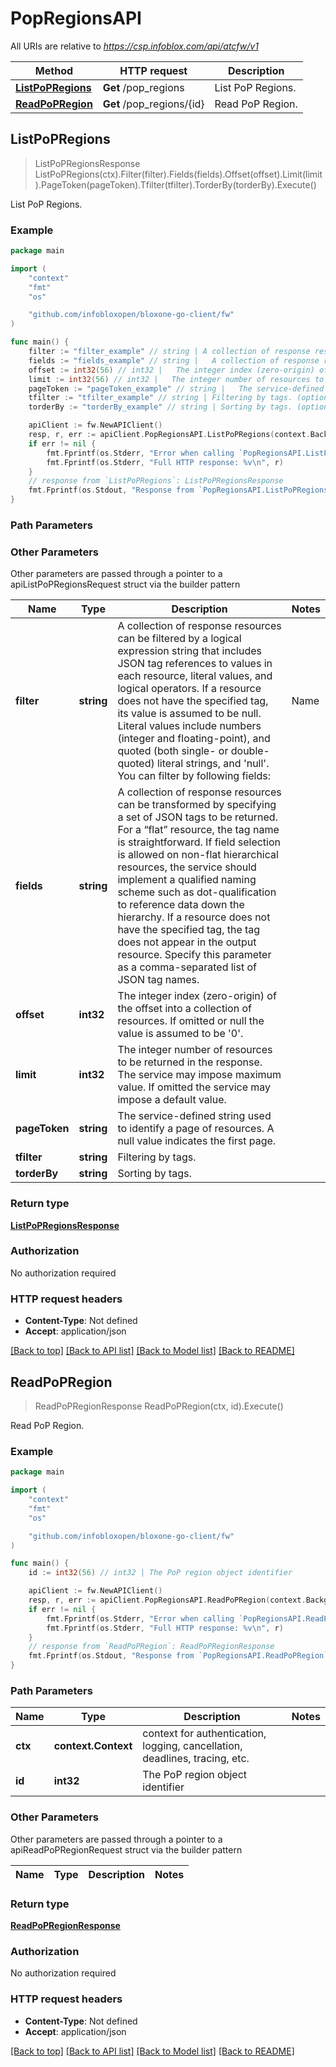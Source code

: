# PopRegionsAPI

All URIs are relative to *https://csp.infoblox.com/api/atcfw/v1*

Method | HTTP request | Description
------------- | ------------- | -------------
[**ListPoPRegions**](PopRegionsAPI.md#ListPoPRegions) | **Get** /pop_regions | List PoP Regions.
[**ReadPoPRegion**](PopRegionsAPI.md#ReadPoPRegion) | **Get** /pop_regions/{id} | Read PoP Region.



## ListPoPRegions

> ListPoPRegionsResponse ListPoPRegions(ctx).Filter(filter).Fields(fields).Offset(offset).Limit(limit).PageToken(pageToken).Tfilter(tfilter).TorderBy(torderBy).Execute()

List PoP Regions.



### Example

```go
package main

import (
	"context"
	"fmt"
	"os"

	"github.com/infobloxopen/bloxone-go-client/fw"
)

func main() {
	filter := "filter_example" // string | A collection of response resources can be filtered by a logical expression string that includes JSON tag references to values in each resource, literal values, and logical operators. If a resource does not have the specified tag, its value is assumed to be null.  Literal values include numbers (integer and floating-point), and quoted (both single- or double-quoted) literal strings, and 'null'.  You can filter by following fields:  | Name               | type   | Supported Ops    | | ------------------ | ------ | ---------------- | | region             | string | ==, !=           | | location           | string | ~, !~            |  Grouping operators (and, or, not, ()) are not supported between different fields.  (optional)
	fields := "fields_example" // string |   A collection of response resources can be transformed by specifying a set of JSON tags to be returned. For a “flat” resource, the tag name is straightforward. If field selection is allowed on non-flat hierarchical resources, the service should implement a qualified naming scheme such as dot-qualification to reference data down the hierarchy. If a resource does not have the specified tag, the tag does not appear in the output resource.  Specify this parameter as a comma-separated list of JSON tag names.         (optional)
	offset := int32(56) // int32 |   The integer index (zero-origin) of the offset into a collection of resources. If omitted or null the value is assumed to be '0'.          (optional)
	limit := int32(56) // int32 |   The integer number of resources to be returned in the response. The service may impose maximum value. If omitted the service may impose a default value.          (optional)
	pageToken := "pageToken_example" // string |   The service-defined string used to identify a page of resources. A null value indicates the first page.          (optional)
	tfilter := "tfilter_example" // string | Filtering by tags. (optional)
	torderBy := "torderBy_example" // string | Sorting by tags. (optional)

	apiClient := fw.NewAPIClient()
	resp, r, err := apiClient.PopRegionsAPI.ListPoPRegions(context.Background()).Filter(filter).Fields(fields).Offset(offset).Limit(limit).PageToken(pageToken).Tfilter(tfilter).TorderBy(torderBy).Execute()
	if err != nil {
		fmt.Fprintf(os.Stderr, "Error when calling `PopRegionsAPI.ListPoPRegions``: %v\n", err)
		fmt.Fprintf(os.Stderr, "Full HTTP response: %v\n", r)
	}
	// response from `ListPoPRegions`: ListPoPRegionsResponse
	fmt.Fprintf(os.Stdout, "Response from `PopRegionsAPI.ListPoPRegions`: %v\n", resp)
}
```

### Path Parameters



### Other Parameters

Other parameters are passed through a pointer to a apiListPoPRegionsRequest struct via the builder pattern


Name | Type | Description  | Notes
------------- | ------------- | ------------- | -------------
 **filter** | **string** | A collection of response resources can be filtered by a logical expression string that includes JSON tag references to values in each resource, literal values, and logical operators. If a resource does not have the specified tag, its value is assumed to be null.  Literal values include numbers (integer and floating-point), and quoted (both single- or double-quoted) literal strings, and &#39;null&#39;.  You can filter by following fields:  | Name               | type   | Supported Ops    | | ------------------ | ------ | ---------------- | | region             | string | &#x3D;&#x3D;, !&#x3D;           | | location           | string | ~, !~            |  Grouping operators (and, or, not, ()) are not supported between different fields.  | 
 **fields** | **string** |   A collection of response resources can be transformed by specifying a set of JSON tags to be returned. For a “flat” resource, the tag name is straightforward. If field selection is allowed on non-flat hierarchical resources, the service should implement a qualified naming scheme such as dot-qualification to reference data down the hierarchy. If a resource does not have the specified tag, the tag does not appear in the output resource.  Specify this parameter as a comma-separated list of JSON tag names.         | 
 **offset** | **int32** |   The integer index (zero-origin) of the offset into a collection of resources. If omitted or null the value is assumed to be &#39;0&#39;.          | 
 **limit** | **int32** |   The integer number of resources to be returned in the response. The service may impose maximum value. If omitted the service may impose a default value.          | 
 **pageToken** | **string** |   The service-defined string used to identify a page of resources. A null value indicates the first page.          | 
 **tfilter** | **string** | Filtering by tags. | 
 **torderBy** | **string** | Sorting by tags. | 

### Return type

[**ListPoPRegionsResponse**](ListPoPRegionsResponse.md)

### Authorization

No authorization required

### HTTP request headers

- **Content-Type**: Not defined
- **Accept**: application/json

[[Back to top]](#) [[Back to API list]](../README.md#documentation-for-api-endpoints)
[[Back to Model list]](../README.md#documentation-for-models)
[[Back to README]](../README.md)


## ReadPoPRegion

> ReadPoPRegionResponse ReadPoPRegion(ctx, id).Execute()

Read PoP Region.



### Example

```go
package main

import (
	"context"
	"fmt"
	"os"

	"github.com/infobloxopen/bloxone-go-client/fw"
)

func main() {
	id := int32(56) // int32 | The PoP region object identifier

	apiClient := fw.NewAPIClient()
	resp, r, err := apiClient.PopRegionsAPI.ReadPoPRegion(context.Background(), id).Execute()
	if err != nil {
		fmt.Fprintf(os.Stderr, "Error when calling `PopRegionsAPI.ReadPoPRegion``: %v\n", err)
		fmt.Fprintf(os.Stderr, "Full HTTP response: %v\n", r)
	}
	// response from `ReadPoPRegion`: ReadPoPRegionResponse
	fmt.Fprintf(os.Stdout, "Response from `PopRegionsAPI.ReadPoPRegion`: %v\n", resp)
}
```

### Path Parameters


Name | Type | Description  | Notes
------------- | ------------- | ------------- | -------------
**ctx** | **context.Context** | context for authentication, logging, cancellation, deadlines, tracing, etc.
**id** | **int32** | The PoP region object identifier | 

### Other Parameters

Other parameters are passed through a pointer to a apiReadPoPRegionRequest struct via the builder pattern


Name | Type | Description  | Notes
------------- | ------------- | ------------- | -------------


### Return type

[**ReadPoPRegionResponse**](ReadPoPRegionResponse.md)

### Authorization

No authorization required

### HTTP request headers

- **Content-Type**: Not defined
- **Accept**: application/json

[[Back to top]](#) [[Back to API list]](../README.md#documentation-for-api-endpoints)
[[Back to Model list]](../README.md#documentation-for-models)
[[Back to README]](../README.md)

